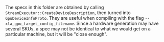 The specs in this folder are obtained by calling 
`StreamExecutor::CreateDeviceDescription`, then turned into
`GpuDeviceInfoProto`. They are useful when compiling with the flag
`--xla_gpu_target_config_filename`. Since a hardware generation may have several
SKUs, a spec may not be identical to what we would get on a particular machine,
but it will be "close enough".
